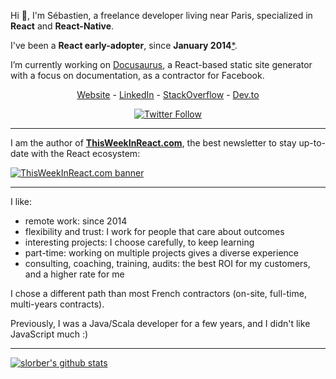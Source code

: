 

Hi 👋, I'm Sébastien, a freelance developer living near Paris, specialized in **React** and **React-Native**.

I've been a **React early-adopter**, since **January 2014**[*](https://stackoverflow.com/a/21352468/82609). 

I’m currently working on [Docusaurus](https://github.com/facebook/docusaurus), a React-based static site generator with a focus on documentation, as a contractor for Facebook.

<p align="center">
  <a href="https://sebastienlorber.com">Website</a> -
  <a href="https://www.linkedin.com/in/sebastienlorber/">LinkedIn</a> -
  <a href="https://stackoverflow.com/users/82609/sebastien-lorber">StackOverflow</a> -
  <a href="https://dev.to/sebastienlorber">Dev.to</a>
</p>

<p align="center">
  <a href="https://twitter.com/intent/follow?screen_name=sebastienlorber&tw_p=followbutton">
    <img src="https://img.shields.io/twitter/follow/sebastienlorber.svg?style=social" alt="Twitter Follow" />
  </a>
</p>

---

I am the author of **[ThisWeekInReact.com](https://thisweekinreact.com)**, the best newsletter to stay up-to-date with the React ecosystem:

[![ThisWeekInReact.com banner](https://user-images.githubusercontent.com/749374/136185889-ebdb67cd-ec78-4655-b88b-79a6c134acd2.png)](https://thisweekinreact.com)

---

I like:
- remote work: since 2014
- flexibility and trust: I work for people that care about outcomes
- interesting projects: I choose carefully, to keep learning
- part-time: working on multiple projects gives a diverse experience
- consulting, coaching, training, audits: the best ROI for my customers, and a higher rate for me

I chose a different path than most French contractors (on-site, full-time, multi-years contracts).

Previously, I was a Java/Scala developer for a few years, and I didn't like JavaScript much :)



---

[![slorber's github stats](https://github-readme-stats.vercel.app/api?username=slorber)](https://github.com/anuraghazra/github-readme-stats)

